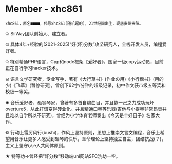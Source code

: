 # Member - xhc861
    xhc861，原名■■■■，代号xhc861(随机起的)，21世纪间出生，现居贵州贵阳。

ଲ  SiiWay团队创始人、建立者。

ଇ  具体4年+经验的(2021-2025)“好(坏)分数”攻坚研究人，全栈开发人员，编程爱好者。

କ  特别精通PHP语言，Cpp和node框架《爱好者》，国家一级copy运动员，目前正在自行学习hacker技术。

ଉ  语言文学研究者，专业写手，著有《大行草书》(作业の用)《小行楷书》(用的少)《飞草》(暂停研究)，曾创下62字/分钟的超级记录，初中作文获市级五等奖和校级一等奖。

✺  音乐爱好者，砸钢琴家，曾著有多首自编曲目，并且靠一己之力成功玩坏overture5，从此打谱变得砖业化。并且精通口琴等乐器(吉他与小提琴非常昂贵并且难以自学所以不研究)，曾经为小学体育老师奏出《今天是个好日子》名家大作。

❁  行动上雷厉风行(bushi)，作风上坚持原则，思想上推崇文言文编程，音乐上希望用音乐让更多人感受到砸琴的快乐，革命理论上坚持独立自主，团结抗战(？)，主义上坚守i人e人共同体原则。

★  特等功→曾经把“好分数”移动端uni网站SFC洗劫一空。

